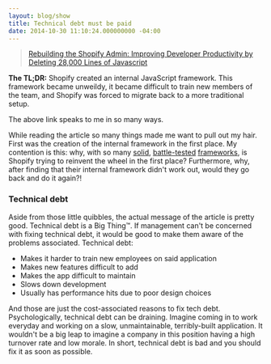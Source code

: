 ```yaml
---
layout: blog/show
title: Technical debt must be paid
date: 2014-10-30 11:10:24.000000000 -04:00
---
```

> [Rebuilding the Shopify Admin: Improving Developer Productivity by Deleting 28,000 Lines of Javascript](http://www.shopify.com/technology/15646068-rebuilding-the-shopify-admin-improving-developer-productivity-by-deleting-28-000-lines-of-javascript)

**The TL;DR:** Shopify created an internal JavaScript framework. This framework became unweildy, it became difficult to train new members of the team, and Shopify was forced to migrate back to a more traditional setup.

The above link speaks to me in so many ways.

While reading the article so many things made me want to pull out my hair. First was the creation of the internal framework in the first place. My contention is this: why, with so many [solid](http://backbonejs.org/), [battle-tested](http://emberjs.com/) [frameworks](http://angularjs.org/), is Shopify trying to reinvent the wheel in the first place? Furthermore, why, after finding that their internal framework didn't work out, would they go back and do it again?!

### Technical debt

Aside from those little quibbles, the actual message of the article is pretty good. Technical debt is a Big Thing&trade;. If management can't be concerned with fixing technical debt, it would be good to make them aware of the problems associated. Technical debt:

* Makes it harder to train new employees on said application
* Makes new features difficult to add
* Makes the app difficult to maintain
* Slows down development
* Usually has performance hits due to poor design choices

And those are just the cost-associated reasons to fix tech debt. Psychologically, technical debt can be draining. Imagine coming in to work everyday and working on a slow, unmaintainable, terribly-built application. It wouldn't be a big leap to imagine a company in this position having a high turnover rate and low morale. In short, technical debt is bad and you should fix it as soon as possible.

